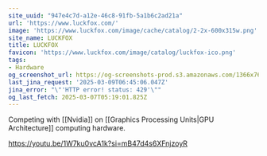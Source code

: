```yaml
---
site_uuid: "947e4c7d-a12e-46c8-91fb-5a1b6c2ad21a"
url: 'https://www.luckfox.com/'
image: 'https://www.luckfox.com/image/cache/catalog/2-2x-600x315w.png'
site_name: LUCKFOX
title: LUCKFOX
favicon: 'https://www.luckfox.com/image/catalog/luckfox-ico.png'
tags:
- Hardware
og_screenshot_url: https://og-screenshots-prod.s3.amazonaws.com/1366x768/80/false/7a4a1bdfcd877d9213df194ae078c1aa19b9ffb4c16defca20090d84d9bcd146.jpeg
last_jina_request: '2025-03-09T06:45:06.047Z'
jina_error: "\"'HTTP error! status: 429'\""
og_last_fetch: 2025-03-07T05:19:01.825Z
---
```

Competing with [[Nvidia]] on [[Graphics Processing Units|GPU Architecture]] computing hardware. 

https://youtu.be/1W7ku0vcA1k?si=mB47d4s6XFnjzoyR
